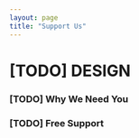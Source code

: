 ```yaml
---
layout: page
title: "Support Us"
---
```

# [TODO] DESIGN

### [TODO] Why We Need You

### [TODO] Free Support
